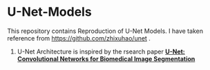 # U-Net-Models
This repository contains Reproduction of U-Net Models. I have taken reference from https://github.com/zhixuhao/unet .

1. U-Net Architecture is inspired by the rsearch paper [**U-Net: Convolutional Networks for Biomedical Image Segmentation**](https://link.springer.com/chapter/10.1007/978-3-319-24574-4_28)
